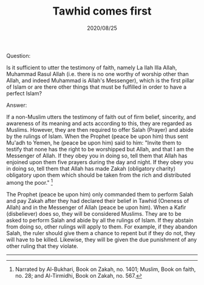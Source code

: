 ﻿---
layout: post
title: "Tawhid comes first"
publisher: "alsalafiyyah@icloud.com"
source: "Majmu' Fatawa wa Maqalat 9/78"
hijri: Muharram 6, 1442 AH
date: 2020/08/25
category: ["basic", tawhid]
shaykhs: Shaykh Ibn Baz
---

Question:

Is it sufficient to utter the testimony of faith, namely La Ilah Illa Allah, Muhammad Rasul Allah (i.e. there is no one worthy of worship other than Allah, and indeed Muhammad is Allah's Messenger), which is the first pillar of Islam or are there other things that must be fulfilled in order to have a perfect Islam?

Answer:

If a non-Muslim utters the testimony of faith out of firm belief, sincerity, and awareness of its meaning and acts according to this, they are regarded as Muslims. However, they are then required to offer Salah (Prayer) and abide by the rulings of Islam. When the Prophet (peace be upon him) thus sent Mu'adh to Yemen, he (peace be upon him) said to him: "Invite them to testify that none has the right to be worshipped but Allah, and that I am the Messenger of Allah. If they obey you in doing so, tell them that Allah has enjoined upon them five prayers during the day and night. If they obey you in doing so, tell them that Allah has made Zakah (obligatory charity) obligatory upon them which should be taken from the rich and distributed among the poor." [^1]

The Prophet (peace be upon him) only commanded them to perform Salah and pay Zakah after they had declared their belief in Tawhid (Oneness of Allah) and in the Messenger of Allah (peace be upon him). When a Kafir (disbeliever) does so, they will be considered Muslims. They are to be asked to perform Salah and abide by all the rulings of Islam. If they abstain from doing so, other rulings will apply to them. For example, if they abandon Salah, the ruler should give them a chance to repent but if they do not, they will have to be killed. Likewise, they will be given the due punishment of any other ruling that they violate.

---

[^1]: Narrated by Al-Bukhari, Book on Zakah, no. 1401; Muslim, Book on faith, no. 28; and Al-Tirmidhi, Book on Zakah, no. 567.
